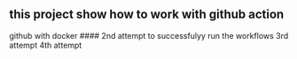 ## this project show how to work with github action
github with docker #### 2nd attempt to successfulyy run the workflows
3rd attempt
4th attempt